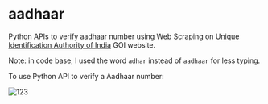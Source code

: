 # aadhaar
Python APIs to verify aadhaar number using Web Scraping on [Unique Identification Authority of India](https://uidai.gov.in/) GOI website.

Note: in code base, I used the word `adhar` instead of `aadhaar` for less typing.







To use Python API to verify a Aadhaar number:

![123](https://user-images.githubusercontent.com/8972586/54993544-1122a180-4fe8-11e9-9244-be952acf1931.png)
